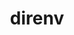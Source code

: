 ---
title: "direnv"
layout: cache
categories: [package, develop]
meta: {"versions": ["2.34.0", "2.35.0"], "compilers": ["apple-clang@=15.0.0", "gcc@=10.2.1", "gcc@=7.5.0"], "oss": ["centos7", "ubuntu18.04", "ventura"], "platforms": ["darwin", "linux"], "targets": ["aarch64", "x86_64_v3"], "stacks": ["developer-tools", "developer-tools-darwin", "developer-tools-manylinux2014", "root"], "num_specs": 18, "num_specs_by_stack": {"root": 18, "developer-tools-darwin": 7, "developer-tools-manylinux2014": 7, "developer-tools": 4}}
spec_details: [{"hash": "d4halh5zpsfcquouxxeefuqtsnw4ffe2", "compiler": "apple-clang@=15.0.0", "versions": ["2.34.0"], "os": "ventura", "platform": "darwin", "target": "aarch64", "variants": ["build_system=go"], "stacks": ["root", "developer-tools-darwin"], "size": "-", "tarball": "https://binaries.spack.io/develop/build_cache/darwin-ventura-aarch64/apple-clang-15.0.0/direnv-2.34.0/darwin-ventura-aarch64-apple-clang-15.0.0-direnv-2.34.0-d4halh5zpsfcquouxxeefuqtsnw4ffe2.spack"}, {"hash": "erockipgqlyyz43g2rcj6wlrdwdu2aau", "compiler": "apple-clang@=15.0.0", "versions": ["2.34.0"], "os": "ventura", "platform": "darwin", "target": "aarch64", "variants": ["build_system=go"], "stacks": ["root", "developer-tools-darwin"], "size": "-", "tarball": "https://binaries.spack.io/develop/build_cache/darwin-ventura-aarch64/apple-clang-15.0.0/direnv-2.34.0/darwin-ventura-aarch64-apple-clang-15.0.0-direnv-2.34.0-erockipgqlyyz43g2rcj6wlrdwdu2aau.spack"}, {"hash": "6ct42rqc4ii6b6tbkxnppfneijcjivwm", "compiler": "apple-clang@=15.0.0", "versions": ["2.35.0"], "os": "ventura", "platform": "darwin", "target": "aarch64", "variants": ["build_system=go"], "stacks": ["root", "developer-tools-darwin"], "size": "-", "tarball": "https://binaries.spack.io/develop/build_cache/darwin-ventura-aarch64/apple-clang-15.0.0/direnv-2.35.0/darwin-ventura-aarch64-apple-clang-15.0.0-direnv-2.35.0-6ct42rqc4ii6b6tbkxnppfneijcjivwm.spack"}, {"hash": "l6hkkvx3rn47iov7oy2v3w3exmxmlcag", "compiler": "apple-clang@=15.0.0", "versions": ["2.35.0"], "os": "ventura", "platform": "darwin", "target": "aarch64", "variants": ["build_system=go"], "stacks": ["root", "developer-tools-darwin"], "size": "-", "tarball": "https://binaries.spack.io/develop/build_cache/darwin-ventura-aarch64/apple-clang-15.0.0/direnv-2.35.0/darwin-ventura-aarch64-apple-clang-15.0.0-direnv-2.35.0-l6hkkvx3rn47iov7oy2v3w3exmxmlcag.spack"}, {"hash": "xenzyqbdyfju63jm3ewuklfz2xzwlfeu", "compiler": "apple-clang@=15.0.0", "versions": ["2.35.0"], "os": "ventura", "platform": "darwin", "target": "aarch64", "variants": ["build_system=go"], "stacks": ["root", "developer-tools-darwin"], "size": "-", "tarball": "https://binaries.spack.io/develop/build_cache/darwin-ventura-aarch64/apple-clang-15.0.0/direnv-2.35.0/darwin-ventura-aarch64-apple-clang-15.0.0-direnv-2.35.0-xenzyqbdyfju63jm3ewuklfz2xzwlfeu.spack"}, {"hash": "yd5kwszlsaotqc6xmwgisd5tvb2hswo3", "compiler": "apple-clang@=15.0.0", "versions": ["2.35.0"], "os": "ventura", "platform": "darwin", "target": "aarch64", "variants": ["build_system=go"], "stacks": ["root", "developer-tools-darwin"], "size": "-", "tarball": "https://binaries.spack.io/develop/build_cache/darwin-ventura-aarch64/apple-clang-15.0.0/direnv-2.35.0/darwin-ventura-aarch64-apple-clang-15.0.0-direnv-2.35.0-yd5kwszlsaotqc6xmwgisd5tvb2hswo3.spack"}, {"hash": "z4sivpjkhmeuacy7p2bts3qstg6b7kwm", "compiler": "apple-clang@=15.0.0", "versions": ["2.35.0"], "os": "ventura", "platform": "darwin", "target": "aarch64", "variants": ["build_system=go"], "stacks": ["root", "developer-tools-darwin"], "size": "-", "tarball": "https://binaries.spack.io/develop/build_cache/darwin-ventura-aarch64/apple-clang-15.0.0/direnv-2.35.0/darwin-ventura-aarch64-apple-clang-15.0.0-direnv-2.35.0-z4sivpjkhmeuacy7p2bts3qstg6b7kwm.spack"}, {"hash": "lmq6b5vpp6qkb4rjohyqf2oqbcbmp5s6", "compiler": "gcc@=10.2.1", "versions": ["2.34.0"], "os": "centos7", "platform": "linux", "target": "x86_64_v3", "variants": ["build_system=go"], "stacks": ["root", "developer-tools-manylinux2014"], "size": "-", "tarball": "https://binaries.spack.io/develop/build_cache/linux-centos7-x86_64_v3/gcc-10.2.1/direnv-2.34.0/linux-centos7-x86_64_v3-gcc-10.2.1-direnv-2.34.0-lmq6b5vpp6qkb4rjohyqf2oqbcbmp5s6.spack"}, {"hash": "ooatwv7yi6xl2v5h6nn2pwusmzyo4t7x", "compiler": "gcc@=10.2.1", "versions": ["2.34.0"], "os": "centos7", "platform": "linux", "target": "x86_64_v3", "variants": ["build_system=go"], "stacks": ["root", "developer-tools-manylinux2014"], "size": "-", "tarball": "https://binaries.spack.io/develop/build_cache/linux-centos7-x86_64_v3/gcc-10.2.1/direnv-2.34.0/linux-centos7-x86_64_v3-gcc-10.2.1-direnv-2.34.0-ooatwv7yi6xl2v5h6nn2pwusmzyo4t7x.spack"}, {"hash": "2og3put65mlr7vmuyq4eyfj36mwtn5fc", "compiler": "gcc@=10.2.1", "versions": ["2.35.0"], "os": "centos7", "platform": "linux", "target": "x86_64_v3", "variants": ["build_system=go"], "stacks": ["root", "developer-tools-manylinux2014"], "size": "-", "tarball": "https://binaries.spack.io/develop/build_cache/linux-centos7-x86_64_v3/gcc-10.2.1/direnv-2.35.0/linux-centos7-x86_64_v3-gcc-10.2.1-direnv-2.35.0-2og3put65mlr7vmuyq4eyfj36mwtn5fc.spack"}, {"hash": "azac43sjgnwutbhufpu3spzoj2agjexr", "compiler": "gcc@=10.2.1", "versions": ["2.35.0"], "os": "centos7", "platform": "linux", "target": "x86_64_v3", "variants": ["build_system=go"], "stacks": ["root", "developer-tools-manylinux2014"], "size": "-", "tarball": "https://binaries.spack.io/develop/build_cache/linux-centos7-x86_64_v3/gcc-10.2.1/direnv-2.35.0/linux-centos7-x86_64_v3-gcc-10.2.1-direnv-2.35.0-azac43sjgnwutbhufpu3spzoj2agjexr.spack"}, {"hash": "lp7dujzputgmfahysuhtunl3nlxvyd3e", "compiler": "gcc@=10.2.1", "versions": ["2.35.0"], "os": "centos7", "platform": "linux", "target": "x86_64_v3", "variants": ["build_system=go"], "stacks": ["root", "developer-tools-manylinux2014"], "size": "-", "tarball": "https://binaries.spack.io/develop/build_cache/linux-centos7-x86_64_v3/gcc-10.2.1/direnv-2.35.0/linux-centos7-x86_64_v3-gcc-10.2.1-direnv-2.35.0-lp7dujzputgmfahysuhtunl3nlxvyd3e.spack"}, {"hash": "tyu5eq3gpmadxh3oy3fyuvr43f6y2p4l", "compiler": "gcc@=10.2.1", "versions": ["2.35.0"], "os": "centos7", "platform": "linux", "target": "x86_64_v3", "variants": ["build_system=go"], "stacks": ["root", "developer-tools-manylinux2014"], "size": "-", "tarball": "https://binaries.spack.io/develop/build_cache/linux-centos7-x86_64_v3/gcc-10.2.1/direnv-2.35.0/linux-centos7-x86_64_v3-gcc-10.2.1-direnv-2.35.0-tyu5eq3gpmadxh3oy3fyuvr43f6y2p4l.spack"}, {"hash": "yndowalhvfnzhagg3w32dcmnhomdqvjq", "compiler": "gcc@=10.2.1", "versions": ["2.35.0"], "os": "centos7", "platform": "linux", "target": "x86_64_v3", "variants": ["build_system=go"], "stacks": ["root", "developer-tools-manylinux2014"], "size": "-", "tarball": "https://binaries.spack.io/develop/build_cache/linux-centos7-x86_64_v3/gcc-10.2.1/direnv-2.35.0/linux-centos7-x86_64_v3-gcc-10.2.1-direnv-2.35.0-yndowalhvfnzhagg3w32dcmnhomdqvjq.spack"}, {"hash": "57txx2fpye4yiw33wu5nkg5ap4ydizpx", "compiler": "gcc@=7.5.0", "versions": ["2.34.0"], "os": "ubuntu18.04", "platform": "linux", "target": "x86_64_v3", "variants": ["build_system=generic"], "stacks": ["developer-tools", "root"], "size": "-", "tarball": "https://binaries.spack.io/develop/build_cache/linux-ubuntu18.04-x86_64_v3/gcc-7.5.0/direnv-2.34.0/linux-ubuntu18.04-x86_64_v3-gcc-7.5.0-direnv-2.34.0-57txx2fpye4yiw33wu5nkg5ap4ydizpx.spack"}, {"hash": "5x76cgilmwmrafst3lvzavsnmvsnoywh", "compiler": "gcc@=7.5.0", "versions": ["2.34.0"], "os": "ubuntu18.04", "platform": "linux", "target": "x86_64_v3", "variants": ["build_system=generic"], "stacks": ["developer-tools", "root"], "size": "-", "tarball": "https://binaries.spack.io/develop/build_cache/linux-ubuntu18.04-x86_64_v3/gcc-7.5.0/direnv-2.34.0/linux-ubuntu18.04-x86_64_v3-gcc-7.5.0-direnv-2.34.0-5x76cgilmwmrafst3lvzavsnmvsnoywh.spack"}, {"hash": "qwjqn7sqohwfy5rw7ffbdqrmjnhiygx5", "compiler": "gcc@=7.5.0", "versions": ["2.34.0"], "os": "ubuntu18.04", "platform": "linux", "target": "x86_64_v3", "variants": ["build_system=generic"], "stacks": ["developer-tools", "root"], "size": "-", "tarball": "https://binaries.spack.io/develop/build_cache/linux-ubuntu18.04-x86_64_v3/gcc-7.5.0/direnv-2.34.0/linux-ubuntu18.04-x86_64_v3-gcc-7.5.0-direnv-2.34.0-qwjqn7sqohwfy5rw7ffbdqrmjnhiygx5.spack"}, {"hash": "tuwyukqpq4shy46anii75guwwgefa3uf", "compiler": "gcc@=7.5.0", "versions": ["2.34.0"], "os": "ubuntu18.04", "platform": "linux", "target": "x86_64_v3", "variants": ["build_system=generic"], "stacks": ["developer-tools", "root"], "size": "-", "tarball": "https://binaries.spack.io/develop/build_cache/linux-ubuntu18.04-x86_64_v3/gcc-7.5.0/direnv-2.34.0/linux-ubuntu18.04-x86_64_v3-gcc-7.5.0-direnv-2.34.0-tuwyukqpq4shy46anii75guwwgefa3uf.spack"}]
---